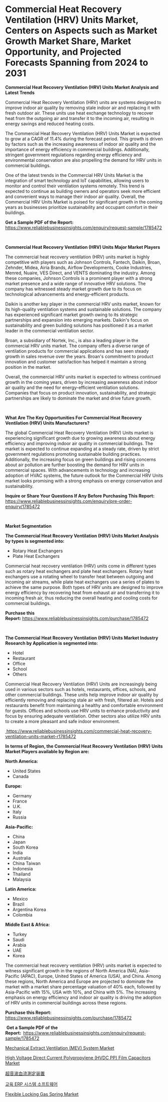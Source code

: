 <p><h1>Commercial Heat Recovery Ventilation (HRV) Units Market, Centers on Aspects such as Market Growth Market Share, Market Opportunity, and Projected Forecasts Spanning from 2024 to 2031</h1></p><p><strong>Commercial Heat Recovery Ventilation (HRV) Units Market Analysis and Latest Trends</strong></p>
<p><p>Commercial Heat Recovery Ventilation (HRV) units are systems designed to improve indoor air quality by removing stale indoor air and replacing it with fresh outdoor air. These units use heat exchange technology to recover heat from the outgoing air and transfer it to the incoming air, resulting in energy savings and reduced heating costs.</p><p>The Commercial Heat Recovery Ventilation (HRV) Units Market is expected to grow at a CAGR of 11.4% during the forecast period. This growth is driven by factors such as the increasing awareness of indoor air quality and the importance of energy efficiency in commercial buildings. Additionally, stringent government regulations regarding energy efficiency and environmental conservation are also propelling the demand for HRV units in commercial buildings.</p><p>One of the latest trends in the Commercial HRV Units Market is the integration of smart technology and IoT capabilities, allowing users to monitor and control their ventilation systems remotely. This trend is expected to continue as building owners and operators seek more efficient and convenient ways to manage their indoor air quality. Overall, the Commercial HRV Units Market is poised for significant growth in the coming years as businesses prioritize sustainability and occupant comfort in their buildings.</p></p>
<p><strong>Get a Sample PDF of the Report:&nbsp;</strong> <a href="https://www.reliablebusinessinsights.com/enquiry/request-sample/1785472">https://www.reliablebusinessinsights.com/enquiry/request-sample/1785472</a></p>
<p>&nbsp;</p>
<p><strong>Commercial Heat Recovery Ventilation (HRV) Units Major Market Players</strong></p>
<p><p>The commercial heat recovery ventilation (HRV) units market is highly competitive with players such as Johnson Controls, Fantech, Daikin, Broan, Zehnder, Midea, Airia Brands, Airflow Developments, Cooke Industries, Menred, Nuaire, VES Direct, and VENTS dominating the industry. Among these companies, Johnson Controls is a prominent player with a strong market presence and a wide range of innovative HRV solutions. The company has witnessed steady market growth due to its focus on technological advancements and energy-efficient products. </p><p>Daikin is another key player in the commercial HRV units market, known for its high-quality ventilation systems and sustainable solutions. The company has experienced significant market growth owing to its strategic partnerships and expansion into emerging markets. Daikin's focus on sustainability and green building solutions has positioned it as a market leader in the commercial ventilation sector.</p><p>Broan, a subsidiary of Nortek, Inc., is also a leading player in the commercial HRV units market. The company offers a diverse range of ventilation products for commercial applications and has seen steady growth in sales revenue over the years. Broan's commitment to product innovation and customer satisfaction has helped it maintain a strong position in the market.</p><p>Overall, the commercial HRV units market is expected to witness continued growth in the coming years, driven by increasing awareness about indoor air quality and the need for energy-efficient ventilation solutions. Companies that focus on product innovation, sustainability, and strategic partnerships are likely to dominate the market and drive future growth.</p></p>
<p>&nbsp;</p>
<p><strong>What Are The Key Opportunities For Commercial Heat Recovery Ventilation (HRV) Units Manufacturers?</strong></p>
<p><p>The global Commercial Heat Recovery Ventilation (HRV) Units market is experiencing significant growth due to growing awareness about energy efficiency and improving indoor air quality in commercial buildings. The market is expected to continue expanding at a steady rate, driven by strict government regulations promoting sustainable building practices. Additionally, the increasing focus on green buildings and rising concerns about air pollution are further boosting the demand for HRV units in commercial spaces. With advancements in technology and increasing adoption of HVAC systems, the future outlook for the Commercial HRV Units market looks promising with a strong emphasis on energy conservation and sustainability.</p></p>
<p><strong>Inquire or Share Your Questions If Any Before Purchasing This Report:</strong> <a href="https://www.reliablebusinessinsights.com/enquiry/pre-order-enquiry/1785472">https://www.reliablebusinessinsights.com/enquiry/pre-order-enquiry/1785472</a></p>
<p>&nbsp;</p>
<p><strong>Market Segmentation</strong></p>
<p><strong>The Commercial Heat Recovery Ventilation (HRV) Units Market Analysis by types is segmented into:</strong></p>
<p><ul><li>Rotary Heat Exchangers</li><li>Plate Heat Exchangers</li></ul></p>
<p><p>Commercial heat recovery ventilation (HRV) units come in different types such as rotary heat exchangers and plate heat exchangers. Rotary heat exchangers use a rotating wheel to transfer heat between outgoing and incoming air streams, while plate heat exchangers use a series of plates to achieve the same purpose. Both types of HRV units are designed to improve energy efficiency by recovering heat from exhaust air and transferring it to incoming fresh air, thus reducing the overall heating and cooling costs for commercial buildings.</p></p>
<p><strong>Purchase this Report:&nbsp;</strong><a href="https://www.reliablebusinessinsights.com/purchase/1785472">https://www.reliablebusinessinsights.com/purchase/1785472</a></p>
<p>&nbsp;</p>
<p><strong>The Commercial Heat Recovery Ventilation (HRV) Units Market Industry Research by Application is segmented into:</strong></p>
<p><ul><li>Hotel</li><li>Restaurant</li><li>Office</li><li>School</li><li>Others</li></ul></p>
<p><p>Commercial Heat Recovery Ventilation (HRV) Units are increasingly being used in various sectors such as hotels, restaurants, offices, schools, and other commercial buildings. These units help improve indoor air quality by efficiently removing and replacing stale air with fresh, filtered air. Hotels and restaurants benefit from maintaining a healthy and comfortable environment for guests. Offices and schools use HRV units to enhance productivity and focus by ensuring adequate ventilation. Other sectors also utilize HRV units to create a more pleasant and safe indoor environment.</p></p>
<p><a href="https://www.reliablebusinessinsights.com/commercial-heat-recovery-ventilation-units-market-r1785472">&nbsp;https://www.reliablebusinessinsights.com/commercial-heat-recovery-ventilation-units-market-r1785472</a></p>
<p><strong>In terms of Region, the Commercial Heat Recovery Ventilation (HRV) Units Market Players available by Region are:</strong></p>
<p>
    <p> <strong> North America: </strong>
        <ul>
            <li>United States</li>
            <li>Canada</li>
        </ul>
        </p> 
    <p> <strong> Europe: </strong>
        <ul>
            <li>Germany</li>
            <li>France</li>
            <li>U.K.</li>
            <li>Italy</li>
            <li>Russia</li>
        </ul>
        </p> 
    <p> <strong> Asia-Pacific: </strong>
        <ul>
            <li>China</li>
            <li>Japan</li>
            <li>South Korea</li>
            <li>India</li>
            <li>Australia</li>
            <li>China Taiwan</li>
            <li>Indonesia</li>
            <li>Thailand</li>
            <li>Malaysia</li>
        </ul>
        </p> 
    <p> <strong> Latin America: </strong>
        <ul>
            <li>Mexico</li>
            <li>Brazil</li>
            <li>Argentina Korea</li>
            <li>Colombia</li>
        </ul>
        </p> 
    <p> <strong> Middle East & Africa: </strong>
        <ul>
            <li>Turkey</li>
            <li>Saudi</li>
            <li>Arabia</li>
            <li>UAE</li>
            <li>Korea</li>
        </ul>
    </p>
    </p>
<p><p>The commercial heat recovery ventilation (HRV) units market is expected to witness significant growth in the regions of North America (NA), Asia-Pacific (APAC), Europe, United States of America (USA), and China. Among these regions, North America and Europe are projected to dominate the market with a market share percentage valuation of 40% each, followed by Asia-Pacific with 15%, USA with 10%, and China with 5%. The increasing emphasis on energy efficiency and indoor air quality is driving the adoption of HRV units in commercial buildings across these regions.</p></p>
<p><strong>Purchase this Report: </strong><a href="https://www.reliablebusinessinsights.com/purchase/1785472">https://www.reliablebusinessinsights.com/purchase/1785472</a></p>
<p>&nbsp;<strong>Get a Sample PDF of the Report:&nbsp;&nbsp;</strong><a href="https://www.reliablebusinessinsights.com/enquiry/request-sample/1785472">https://www.reliablebusinessinsights.com/enquiry/request-sample/1785472</a></p>
<p><strong></strong></p>
<p><p><a href="https://github.com/KeeganBarrows2023/Market-Research-Report-List-1/blob/main/mechanical-extract-ventilation-mev-system-market.md">Mechanical Extract Ventilation (MEV) System Market</a></p><p><a href="https://issuu.com/reportprime-2/docs/high-voltage-direct-current-polypropylene-hvdc-pp-">High Voltage Direct Current Polypropylene (HVDC PP) Film Capacitors Market</a></p><p><a href="https://github.com/MacyOrn/Market-Research-Report-List-1/blob/main/5024796105025.md">超音波血流測定装置</a></p><p><a href="https://github.com/RichardLueilwitz787/Market-Research-Report-List-2/blob/main/261819198722.md">교육 ERP 시스템 소프트웨어</a></p><p><a href="https://github.com/Alonsoolds3wq1d81czn8rbol/Market-Research-Report-List-2/blob/main/flexible-locking-gas-spring-market.md">Flexible Locking Gas Spring Market</a></p></p>